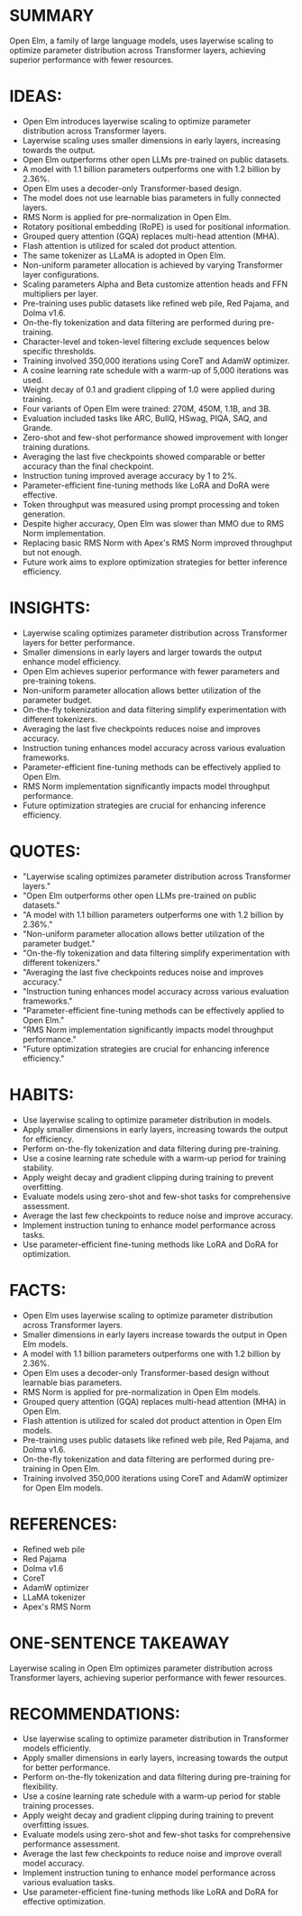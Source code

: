 # SUMMARY
Open Elm, a family of large language models, uses layerwise scaling to optimize parameter distribution across Transformer layers, achieving superior performance with fewer resources.

# IDEAS:
- Open Elm introduces layerwise scaling to optimize parameter distribution across Transformer layers.
- Layerwise scaling uses smaller dimensions in early layers, increasing towards the output.
- Open Elm outperforms other open LLMs pre-trained on public datasets.
- A model with 1.1 billion parameters outperforms one with 1.2 billion by 2.36%.
- Open Elm uses a decoder-only Transformer-based design.
- The model does not use learnable bias parameters in fully connected layers.
- RMS Norm is applied for pre-normalization in Open Elm.
- Rotatory positional embedding (RoPE) is used for positional information.
- Grouped query attention (GQA) replaces multi-head attention (MHA).
- Flash attention is utilized for scaled dot product attention.
- The same tokenizer as LLaMA is adopted in Open Elm.
- Non-uniform parameter allocation is achieved by varying Transformer layer configurations.
- Scaling parameters Alpha and Beta customize attention heads and FFN multipliers per layer.
- Pre-training uses public datasets like refined web pile, Red Pajama, and Dolma v1.6.
- On-the-fly tokenization and data filtering are performed during pre-training.
- Character-level and token-level filtering exclude sequences below specific thresholds.
- Training involved 350,000 iterations using CoreT and AdamW optimizer.
- A cosine learning rate schedule with a warm-up of 5,000 iterations was used.
- Weight decay of 0.1 and gradient clipping of 1.0 were applied during training.
- Four variants of Open Elm were trained: 270M, 450M, 1.1B, and 3B.
- Evaluation included tasks like ARC, BullQ, HSwag, PIQA, SAQ, and Grande.
- Zero-shot and few-shot performance showed improvement with longer training durations.
- Averaging the last five checkpoints showed comparable or better accuracy than the final checkpoint.
- Instruction tuning improved average accuracy by 1 to 2%.
- Parameter-efficient fine-tuning methods like LoRA and DoRA were effective.
- Token throughput was measured using prompt processing and token generation.
- Despite higher accuracy, Open Elm was slower than MMO due to RMS Norm implementation.
- Replacing basic RMS Norm with Apex's RMS Norm improved throughput but not enough.
- Future work aims to explore optimization strategies for better inference efficiency.

# INSIGHTS:
- Layerwise scaling optimizes parameter distribution across Transformer layers for better performance.
- Smaller dimensions in early layers and larger towards the output enhance model efficiency.
- Open Elm achieves superior performance with fewer parameters and pre-training tokens.
- Non-uniform parameter allocation allows better utilization of the parameter budget.
- On-the-fly tokenization and data filtering simplify experimentation with different tokenizers.
- Averaging the last five checkpoints reduces noise and improves accuracy.
- Instruction tuning enhances model accuracy across various evaluation frameworks.
- Parameter-efficient fine-tuning methods can be effectively applied to Open Elm.
- RMS Norm implementation significantly impacts model throughput performance.
- Future optimization strategies are crucial for enhancing inference efficiency.

# QUOTES:
- "Layerwise scaling optimizes parameter distribution across Transformer layers."
- "Open Elm outperforms other open LLMs pre-trained on public datasets."
- "A model with 1.1 billion parameters outperforms one with 1.2 billion by 2.36%."
- "Non-uniform parameter allocation allows better utilization of the parameter budget."
- "On-the-fly tokenization and data filtering simplify experimentation with different tokenizers."
- "Averaging the last five checkpoints reduces noise and improves accuracy."
- "Instruction tuning enhances model accuracy across various evaluation frameworks."
- "Parameter-efficient fine-tuning methods can be effectively applied to Open Elm."
- "RMS Norm implementation significantly impacts model throughput performance."
- "Future optimization strategies are crucial for enhancing inference efficiency."

# HABITS:
- Use layerwise scaling to optimize parameter distribution in models.
- Apply smaller dimensions in early layers, increasing towards the output for efficiency.
- Perform on-the-fly tokenization and data filtering during pre-training.
- Use a cosine learning rate schedule with a warm-up period for training stability.
- Apply weight decay and gradient clipping during training to prevent overfitting.
- Evaluate models using zero-shot and few-shot tasks for comprehensive assessment.
- Average the last few checkpoints to reduce noise and improve accuracy.
- Implement instruction tuning to enhance model performance across tasks.
- Use parameter-efficient fine-tuning methods like LoRA and DoRA for optimization.

# FACTS:
- Open Elm uses layerwise scaling to optimize parameter distribution across Transformer layers.
- Smaller dimensions in early layers increase towards the output in Open Elm models.
- A model with 1.1 billion parameters outperforms one with 1.2 billion by 2.36%.
- Open Elm uses a decoder-only Transformer-based design without learnable bias parameters.
- RMS Norm is applied for pre-normalization in Open Elm models.
- Grouped query attention (GQA) replaces multi-head attention (MHA) in Open Elm.
- Flash attention is utilized for scaled dot product attention in Open Elm models.
- Pre-training uses public datasets like refined web pile, Red Pajama, and Dolma v1.6.
- On-the-fly tokenization and data filtering are performed during pre-training in Open Elm.
- Training involved 350,000 iterations using CoreT and AdamW optimizer for Open Elm models.

# REFERENCES:
- Refined web pile
- Red Pajama
- Dolma v1.6
- CoreT
- AdamW optimizer
- LLaMA tokenizer
- Apex's RMS Norm

# ONE-SENTENCE TAKEAWAY
Layerwise scaling in Open Elm optimizes parameter distribution across Transformer layers, achieving superior performance with fewer resources.

# RECOMMENDATIONS:
- Use layerwise scaling to optimize parameter distribution in Transformer models efficiently.
- Apply smaller dimensions in early layers, increasing towards the output for better performance.
- Perform on-the-fly tokenization and data filtering during pre-training for flexibility.
- Use a cosine learning rate schedule with a warm-up period for stable training processes.
- Apply weight decay and gradient clipping during training to prevent overfitting issues.
- Evaluate models using zero-shot and few-shot tasks for comprehensive performance assessment.
- Average the last few checkpoints to reduce noise and improve overall model accuracy.
- Implement instruction tuning to enhance model performance across various evaluation tasks.
- Use parameter-efficient fine-tuning methods like LoRA and DoRA for effective optimization.